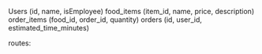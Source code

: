 
Users (id, name, isEmployee)
food_items (item_id, name, price, description)
order_items (food_id, order_id, quantity)
orders (id, user_id, estimated_time_minutes)





routes:


